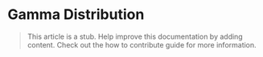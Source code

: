 # Gamma Distribution

> This article is a stub. Help improve this documentation by adding content. Check out the how to contribute guide for more information. 